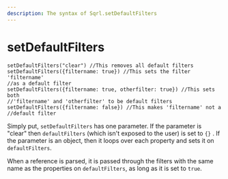 ```yaml
---
description: The syntax of Sqrl.setDefaultFilters
---
```


# setDefaultFilters

```text
setDefaultFilters("clear") //This removes all default filters
setDefaultFilters({filtername: true}) //This sets the filter 'filtername'
//as a default filter
setDefaultFilters({filtername: true, otherfilter: true}) //This sets both
//'filtername' and 'otherfilter' to be default filters
setDefaultFilters({filtername: false}) //This makes 'filtername' not a
//default filter
```

Simply put, `setDefaultFilters` has one parameter. If the parameter is "clear" then `defaultFilters`  \(which isn't exposed to the user\) is set to `{}` . If the parameter is an object, then it loops over each property and sets it on `defaultFilters`.

When a reference is parsed, it is passed through the filters with the same name as the properties on `defaultFilters`, as long as it is set to `true`.

